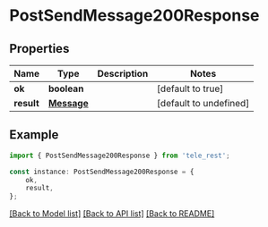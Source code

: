 # PostSendMessage200Response


## Properties

Name | Type | Description | Notes
------------ | ------------- | ------------- | -------------
**ok** | **boolean** |  | [default to true]
**result** | [**Message**](Message.md) |  | [default to undefined]

## Example

```typescript
import { PostSendMessage200Response } from 'tele_rest';

const instance: PostSendMessage200Response = {
    ok,
    result,
};
```

[[Back to Model list]](../README.md#documentation-for-models) [[Back to API list]](../README.md#documentation-for-api-endpoints) [[Back to README]](../README.md)
